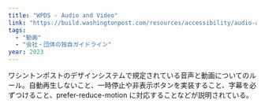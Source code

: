 ```yaml
---
title: "WPDS - Audio and Video"
link: "https://build.washingtonpost.com/resources/accessibility/audio-and-video"
tags:
  - "動画"
  - "会社・団体の独自ガイドライン"
year: 2023
---
```


ワシントンポストのデザインシステムで規定されている音声と動画についてのルール。自動再生しないこと、一時停止や非表示ボタンを実装すること、字幕を必ずつけること、prefer-reduce-motion に対応することなどが説明されている。
